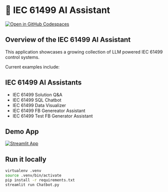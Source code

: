 # 🎈 IEC 61499 AI Assistant

[![Open in GitHub Codespaces](https://github.com/codespaces/badge.svg)](https://ubiquitous-waddle-vpw54647w79hjx5.github.dev/)


## Overview of the IEC 61499 AI Assistant 

This application showcases a growing collection of LLM powered IEC 61499 control systems.

Current examples include:

## IEC 61499 AI Assistants
- IEC 61499 Solution Q&A
- IEC 61499 SQL Chatbot
- IEC 61499 Data Visualizer
- IEC 61499 FB Genereator Assistant
- IEC 61499 Test FB Generator Assistant
  
## Demo App

[![Streamlit App](https://static.streamlit.io/badges/streamlit_badge_black_white.svg)](https://iec61499.streamlit.app/)



## Run it locally

```sh
virtualenv .venv
source .venv/bin/activate
pip install -r requirements.txt
streamlit run Chatbot.py
```
